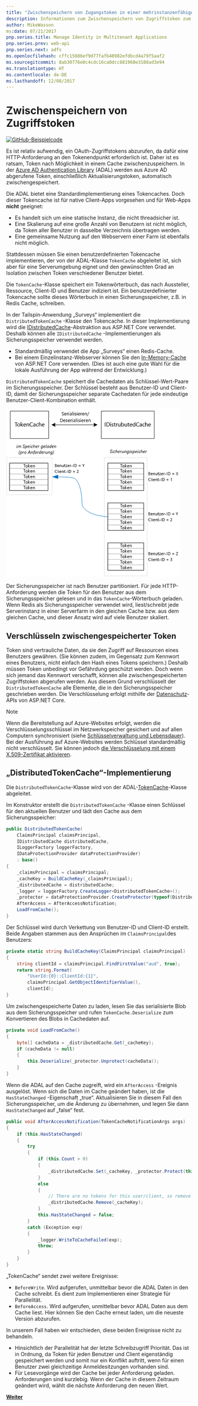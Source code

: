 ```yaml
---
title: "Zwischenspeichern von Zugangstoken in einer mehrinstanzenfähigen Anwendung"
description: Informationen zum Zwischenspeichern von Zugriffstoken zum Aufrufen einer Back-End-Web-API.
author: MikeWasson
ms:date: 07/21/2017
pnp.series.title: Manage Identity in Multitenant Applications
pnp.series.prev: web-api
pnp.series.next: adfs
ms.openlocfilehash: cffc15686ef9d77fafb40982efdbcd4a79f5aaf2
ms.sourcegitcommit: 8ab30776e0c4cdc16ca0dcc881960e3108ad3e94
ms.translationtype: HT
ms.contentlocale: de-DE
ms.lasthandoff: 12/08/2017
---
```

# <a name="cache-access-tokens"></a>Zwischenspeichern von Zugriffstoken

[![GitHub](../_images/github.png)-Beispielcode][sample application]

Es ist relativ aufwendig, ein OAuth-Zugriffstokens abzurufen, da dafür eine HTTP-Anforderung an den Tokenendpunkt erforderlich ist. Daher ist es ratsam, Token nach Möglichkeit in einem Cache zwischenzuspeichern. In der [Azure AD Authentication Library][ADAL] (ADAL) werden aus Azure AD abgerufene Token, einschließlich Aktualisierungstoken, automatisch zwischengespeichert.

Die ADAL bietet eine Standardimplementierung eines Tokencaches. Doch dieser Tokencache ist für native Client-Apps vorgesehen und für Web-Apps **nicht** geeignet:

* Es handelt sich um eine statische Instanz, die nicht threadsicher ist.
* Eine Skalierung auf eine große Anzahl von Benutzern ist nicht möglich, da Token aller Benutzer in dasselbe Verzeichnis übertragen werden.
* Eine gemeinsame Nutzung auf den Webservern einer Farm ist ebenfalls nicht möglich.

Stattdessen müssen Sie einen benutzerdefinierten Tokencache implementieren, der von der ADAL-Klasse `TokenCache` abgeleitet ist, sich aber für eine Serverumgebung eignet und den gewünschten Grad an Isolation zwischen Token verschiedener Benutzer bietet.

Die `TokenCache`-Klasse speichert ein Tokenwörterbuch, das nach Aussteller, Ressource, Client-ID und Benutzer indiziert ist. Ein benutzerdefinierter Tokencache sollte dieses Wörterbuch in einen Sicherungsspeicher, z.B. in Redis Cache, schreiben.

In der Tailspin-Anwendung „Surveys“ implementiert die `DistributedTokenCache` -Klasse den Tokencache. In dieser Implementierung wird die [IDistributedCache][distributed-cache]-Abstraktion aus ASP.NET Core verwendet. Deshalb können alle `IDistributedCache` -Implementierungen als Sicherungsspeicher verwendet werden.

* Standardmäßig verwendet die App „Surveys“ einen Redis-Cache.
* Bei einem Einzelinstanz-Webserver können Sie den [In-Memory-Cache][in-memory-cache] von ASP.NET Core verwenden. (Dies ist auch eine gute Wahl für die lokale Ausführung der App während der Entwicklung.)

`DistributedTokenCache` speichert die Cachedaten als Schlüssel-Wert-Paare im Sicherungsspeicher. Der Schlüssel besteht aus Benutzer-ID und Client-ID, damit der Sicherungsspeicher separate Cachedaten für jede eindeutige Benutzer-Client-Kombination enthält.

![Tokencache](./images/token-cache.png)

Der Sicherungsspeicher ist nach Benutzer partitioniert. Für jede HTTP-Anforderung werden die Token für den Benutzer aus dem Sicherungsspeicher gelesen und in das `TokenCache`-Wörterbuch geladen. Wenn Redis als Sicherungsspeicher verwendet wird, liest/schreibt jede Serverinstanz in einer Serverfarm in den gleichen Cache bzw. aus dem gleichen Cache, und dieser Ansatz wird auf viele Benutzer skaliert.

## <a name="encrypting-cached-tokens"></a>Verschlüsseln zwischengespeicherter Token
Token sind vertrauliche Daten, da sie den Zugriff auf Ressourcen eines Benutzers gewähren. (Sie können zudem, im Gegensatz zum Kennwort eines Benutzers, nicht einfach den Hash eines Tokens speichern.) Deshalb müssen Token unbedingt vor Gefährdung geschützt werden. Doch wenn sich jemand das Kennwort verschafft, können alle zwischengespeicherten Zugriffstoken abgerufen werden. Aus diesem Grund verschlüsselt der `DistributedTokenCache` alle Elemente, die in den Sicherungsspeicher geschrieben werden. Die Verschlüsselung erfolgt mithilfe der [Datenschutz][data-protection]-APIs von ASP.NET Core.

> [!NOTE]
> Wenn die Bereitstellung auf Azure-Websites erfolgt, werden die Verschlüsselungsschlüssel im Netzwerkspeicher gesichert und auf allen Computern synchronisiert (siehe [Schlüsselverwaltung und Lebensdauer][key-management]). Bei der Ausführung auf Azure-Websites werden Schlüssel standardmäßig nicht verschlüsselt. Sie können jedoch [die Verschlüsselung mit einem X.509-Zertifikat aktivieren][x509-cert-encryption].
> 
> 

## <a name="distributedtokencache-implementation"></a>„DistributedTokenCache“-Implementierung
Die `DistributedTokenCache`-Klasse wird von der ADAL-[TokenCache][tokencache-class]-Klasse abgeleitet.

Im Konstruktor erstellt die `DistributedTokenCache` -Klasse einen Schlüssel für den aktuellen Benutzer und lädt den Cache aus dem Sicherungsspeicher:

```csharp
public DistributedTokenCache(
    ClaimsPrincipal claimsPrincipal,
    IDistributedCache distributedCache,
    ILoggerFactory loggerFactory,
    IDataProtectionProvider dataProtectionProvider)
    : base()
{
    _claimsPrincipal = claimsPrincipal;
    _cacheKey = BuildCacheKey(_claimsPrincipal);
    _distributedCache = distributedCache;
    _logger = loggerFactory.CreateLogger<DistributedTokenCache>();
    _protector = dataProtectionProvider.CreateProtector(typeof(DistributedTokenCache).FullName);
    AfterAccess = AfterAccessNotification;
    LoadFromCache();
}
```

Der Schlüssel wird durch Verkettung von Benutzer-ID und Client-ID erstellt. Beide Angaben stammen aus den Ansprüchen im `ClaimsPrincipal`des Benutzers:

```csharp
private static string BuildCacheKey(ClaimsPrincipal claimsPrincipal)
{
    string clientId = claimsPrincipal.FindFirstValue("aud", true);
    return string.Format(
        "UserId:{0}::ClientId:{1}",
        claimsPrincipal.GetObjectIdentifierValue(),
        clientId);
}
```

Um zwischengespeicherte Daten zu laden, lesen Sie das serialisierte Blob aus dem Sicherungsspeicher und rufen `TokenCache.Deserialize` zum Konvertieren des Blobs in Cachedaten auf.

```csharp
private void LoadFromCache()
{
    byte[] cacheData = _distributedCache.Get(_cacheKey);
    if (cacheData != null)
    {
        this.Deserialize(_protector.Unprotect(cacheData));
    }
}
```

Wenn die ADAL auf den Cache zugreift, wird ein `AfterAccess` -Ereignis ausgelöst. Wenn sich die Daten im Cache geändert haben, ist die `HasStateChanged` -Eigenschaft „true“. Aktualisieren Sie in diesem Fall den Sicherungsspeicher, um die Änderung zu übernehmen, und legen Sie dann `HasStateChanged` auf „false“ fest.

```csharp
public void AfterAccessNotification(TokenCacheNotificationArgs args)
{
    if (this.HasStateChanged)
    {
        try
        {
            if (this.Count > 0)
            {
                _distributedCache.Set(_cacheKey, _protector.Protect(this.Serialize()));
            }
            else
            {
                // There are no tokens for this user/client, so remove the item from the cache.
                _distributedCache.Remove(_cacheKey);
            }
            this.HasStateChanged = false;
        }
        catch (Exception exp)
        {
            _logger.WriteToCacheFailed(exp);
            throw;
        }
    }
}
```

„TokenCache“ sendet zwei weitere Ereignisse:

* `BeforeWrite`. Wird aufgerufen, unmittelbar bevor die ADAL Daten in den Cache schreibt. Es dient zum Implementieren einer Strategie für Parallelität.
* `BeforeAccess`. Wird aufgerufen, unmittelbar bevor ADAL Daten aus dem Cache liest. Hier können Sie den Cache erneut laden, um die neueste Version abzurufen.

In unserem Fall haben wir entschieden, diese beiden Ereignisse nicht zu behandeln.

* Hinsichtlich der Parallelität hat der letzte Schreibzugriff Priorität. Das ist in Ordnung, da Token für jeden Benutzer und Client eigenständig gespeichert werden und somit nur ein Konflikt auftritt, wenn für einen Benutzer zwei gleichzeitige Anmeldesitzungen vorhanden sind.
* Für Lesevorgänge wird der Cache bei jeder Anforderung geladen. Anforderungen sind kurzlebig. Wenn der Cache in diesem Zeitraum geändert wird, wählt die nächste Anforderung den neuen Wert.

[**Weiter**][client-assertion]

<!-- links -->
[ADAL]: https://msdn.microsoft.com/library/azure/jj573266.aspx
[client-assertion]: ./client-assertion.md
[data-protection]: /aspnet/core/security/data-protection/
[distributed-cache]: /aspnet/core/performance/caching/distributed
[key-management]: /aspnet/core/security/data-protection/configuration/default-settings
[in-memory-cache]: /aspnet/core/performance/caching/memory
[tokencache-class]: https://msdn.microsoft.com/library/azure/microsoft.identitymodel.clients.activedirectory.tokencache.aspx
[x509-cert-encryption]: /aspnet/core/security/data-protection/implementation/key-encryption-at-rest#x509-certificate
[sample application]: https://github.com/mspnp/multitenant-saas-guidance
